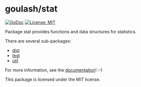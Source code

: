 goulash/stat
============

[![GoDoc](http://img.shields.io/badge/godoc-reference-blue.svg?style=flat-square)](https://godoc.org/github.com/goulash/stat)
[![License: MIT](http://img.shields.io/badge/license-MIT-red.svg?style=flat-square)](http://opensource.org/licenses/MIT)

Package stat provides functions and data structures for statistics.

There are several sub-packages:

 * [dist](https://godoc.org/github.com/goulash/stat/dist)
 * [test](https://godoc.org/github.com/goulash/stat/test)
 * [util](https://godoc.org/github.com/goulash/stat/util)

For more information, see the [documentation](https://godoc.org/github.com/goulash/stat)! :-)

This package is licensed under the MIT license.
